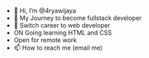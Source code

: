 - 👋 Hi, I’m @4ryawijaya
- 🌱 My Journey to become fullstack developer
- 💞️ Switch career to web developer
- ON Going learning HTML and CSS
-  Open for remote work
- 📫 How to reach me (email me)

<!---
4ryawijaya/4ryawijaya is a ✨ special ✨ repository because its `README.md` (this file) appears on your GitHub profile.
You can click the Preview link to take a look at your changes.
--->
